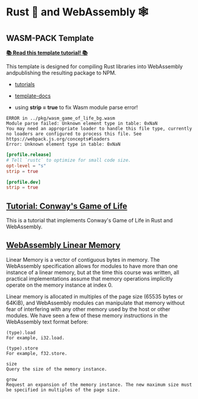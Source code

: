 # Rust 🦀 and WebAssembly 🕸

## WASM-PACK Template

[**📚 Read this template tutorial! 📚**](https://rustwasm.github.io/docs/wasm-pack/tutorials/npm-browser-packages/index.html)

This template is designed for compiling Rust libraries into WebAssembly andpublishing the resulting package to NPM.

- [tutorials](https://rustwasm.github.io/docs/wasm-pack/tutorials/index.html)
- [template-docs](https://rustwasm.github.io/docs/wasm-pack/tutorials/npm-browser-packages/index.html)

- using **strip = true** to fix Wasm module parse error!
```
ERROR in ../pkg/wasm_game_of_life_bg.wasm
Module parse failed: Unknown element type in table: 0xNaN
You may need an appropriate loader to handle this file type, currently no loaders are configured to process this file. See https://webpack.js.org/concepts#loaders
Error: Unknown element type in table: 0xNaN
```

```toml
[profile.release]
# Tell `rustc` to optimize for small code size.
opt-level = "s"
strip = true

[profile.dev]
strip = true
```

## [Tutorial: Conway's Game of Life](https://rustwasm.github.io/docs/book/game-of-life/introduction.html#tutorial-conways-game-of-life)
This is a tutorial that implements Conway's Game of Life in Rust and WebAssembly.

## [WebAssembly Linear Memory](webassembly-linear-memory)
Linear Memory is a vector of contiguous bytes in memory. The WebAssembly specification allows for modules to have more than one instance of a linear memory, but at the time this course was written, all practical implementations assume that memory operations implicitly operate on the memory instance at index 0.

Linear memory is allocated in multiples of the page size (65535 bytes or 64KiB), and WebAssembly modules can manipulate that memory without fear of interfering with any other memory used by the host or other modules. We have seen a few of these memory instructions in the WebAssembly text format before:

```
(type).load
For example, i32.load.

(type).store 
For example, f32.store.

size
Query the size of the memory instance.

grow 
Request an expansion of the memory instance. The new maximum size must be specified in multiples of the page size.
```
